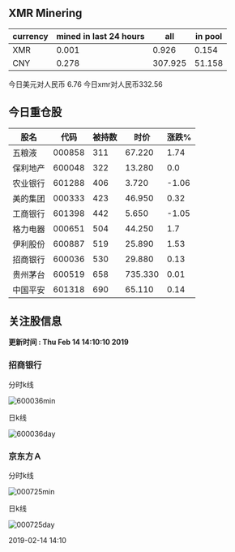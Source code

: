 ## XMR Minering

|currency|mined in last 24 hours|all|in pool|
|---|---|---|---|
|XMR|0.001|0.926|0.154|
|CNY|0.278|307.925|51.158|

今日美元对人民币 6.76	今日xmr对人民币332.56


## 今日重仓股 

|股名|代码|被持数|时价|涨跌%|
|---|---|---|---|---|
|五粮液|000858|311|67.220|1.74|
|保利地产|600048|322|13.280|0.0|
|农业银行|601288|406|3.720|-1.06|
|美的集团|000333|423|46.950|0.32|
|工商银行|601398|442|5.650|-1.05|
|格力电器|000651|504|44.250|1.7|
|伊利股份|600887|519|25.890|1.53|
|招商银行|600036|530|29.880|0.13|
|贵州茅台|600519|658|735.330|0.01|
|中国平安|601318|690|65.110|0.14|

## 关注股信息
**更新时间 : Thu Feb 14 14:10:10 2019**
### 招商银行 
分时k线

![600036min](http://image.sinajs.cn/newchart/min/n/sh600036.gif)

日k线

![600036day](http://image.sinajs.cn/newchart/daily/n/sh600036.gif)

### 京东方Ａ 
分时k线

![000725min](http://image.sinajs.cn/newchart/min/n/sz000725.gif)

日k线

![000725day](http://image.sinajs.cn/newchart/daily/n/sz000725.gif)

2019-02-14 14:10